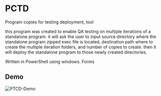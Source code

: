 # PCTD
 Program copies for testing deployment, tool
 
this program was created to enable QA testing on multiple iterations of a standalone program. it will ask the user to input source directory where the standalone program zipped exec file is located, destination path where to create the multiple iteration folders, and number of copies to create. then it will deploy the standalone program to those newly created directories.

Written in PowerShell using windows. Forms


## Demo
![PTCD-Demo](https://user-images.githubusercontent.com/97593405/159795327-588f6275-3210-479d-a73b-22c94c7cdf78.gif)
